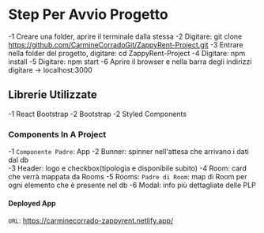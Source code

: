 # Step Per Avvio Progetto

-1 Creare una folder, aprire il terminale dalla stessa
-2 Digitare: git clone https://github.com/CarmineCorradoGit/ZappyRent-Project.git
-3 Entrare nella folder del progetto, digitare: cd ZappyRent-Project
-4 Digitare: npm install
-5 Digitare: npm start
-6 Aprire il browser e nella barra degli indirizzi digitare -> localhost:3000

## Librerie Utilizzate

-1 React Bootstrap
-2 Bootstrap
-2 Styled Components

### Components In A Project

-1 `Componente Padre`: App
-2 Bunner: spinner nell'attesa che arrivano i dati dal db  
-3 Header: logo e checkbox(tipologia e disponibile subito)
-4 Room: card che verrà mappata da Rooms
-5 Rooms: `Padre di Room`: map di Room per ogni elemento che è presente nel db
-6 Modal: info più dettagliate delle PLP

#### Deployed App

`URL`: https://carminecorrado-zappyrent.netlify.app/
